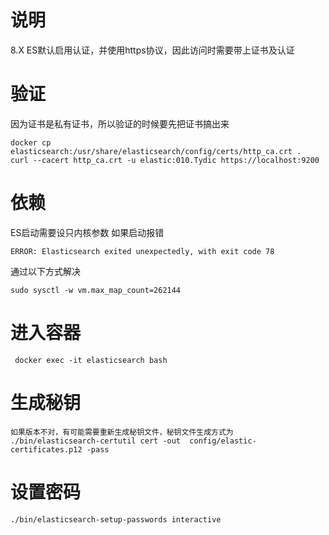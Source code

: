 # 说明
8.X ES默认启用认证，并使用https协议，因此访问时需要带上证书及认证

# 验证
因为证书是私有证书，所以验证的时候要先把证书搞出来
```
docker cp elasticsearch:/usr/share/elasticsearch/config/certs/http_ca.crt .
curl --cacert http_ca.crt -u elastic:010.Tydic https://localhost:9200
```

# 依赖
ES启动需要设只内核参数
如果启动报错
```
ERROR: Elasticsearch exited unexpectedly, with exit code 78
```
通过以下方式解决
```
sudo sysctl -w vm.max_map_count=262144
```



# 进入容器

```
 docker exec -it elasticsearch bash

```

 # 生成秘钥

```
如果版本不对，有可能需要重新生成秘钥文件，秘钥文件生成方式为
./bin/elasticsearch-certutil cert -out  config/elastic-certificates.p12 -pass
```

 # 设置密码
 
```
./bin/elasticsearch-setup-passwords interactive
```


